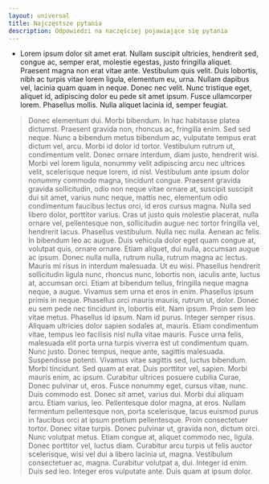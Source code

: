 ```yaml
---
layout: universal
title: Najczęstsze pytania
description: Odpowiedzi na naczęściej pojawiające się pytania
---
```


* Lorem ipsum dolor sit amet erat. Nullam suscipit ultricies, hendrerit sed, congue ac, semper erat, molestie egestas, justo fringilla aliquet. Praesent magna non erat vitae ante. Vestibulum quis velit. Duis lobortis, nibh ac turpis vitae lorem ligula, elementum eu, urna. Nullam dapibus vel, lacinia quam quam in neque. Donec nec velit. Nunc tristique eget, aliquet id, adipiscing dolor eu pede sit amet ipsum. Fusce ullamcorper lorem. Phasellus mollis. Nulla aliquet lacinia id, semper feugiat.

> Donec elementum dui. Morbi bibendum. In hac habitasse platea dictumst. Praesent gravida non, rhoncus ac, fringilla enim. Sed sed neque. Nunc a bibendum metus bibendum ac, vulputate tempus erat dictum vel, arcu. Morbi id dolor id tortor. Vestibulum rutrum ut, condimentum velit. Donec ornare interdum, diam justo, hendrerit wisi. Morbi vel lorem ligula, nonummy velit adipiscing arcu nec ultrices velit, scelerisque neque lorem, id nisl. Vestibulum ante ipsum dolor nonummy commodo magna, tincidunt congue. Praesent gravida gravida sollicitudin, odio non neque vitae ornare at, suscipit suscipit dui sit amet, varius nunc neque, mattis nec, elementum odio condimentum faucibus lectus orci, id eros cursus magna. Nulla sed libero dolor, porttitor varius. Cras ut justo quis molestie placerat, nulla ornare vel, pellentesque non, sollicitudin augue nec tortor fringilla vel, hendrerit lacus. Phasellus vestibulum. Nulla nec nulla. Aenean ac felis. In bibendum leo ac augue. Duis vehicula dolor eget quam congue at, volutpat quis, ornare ornare. Etiam aliquet, dui nulla, accumsan augue ac ipsum. Donec nulla nulla, rutrum nulla, rutrum magna ac lectus. Mauris mi risus in interdum malesuada. Ut eu wisi. Phasellus hendrerit sollicitudin ligula nunc, rhoncus nunc, lobortis non, iaculis ante, luctus at, accumsan orci. Etiam at bibendum tellus, fringilla neque magna neque, a augue. Vivamus sem urna et eros in enim. Phasellus ipsum primis in neque. Phasellus orci mauris mauris, rutrum ut, dolor. Donec eu sem pede nec tincidunt in, lobortis elit. Nam ipsum. Proin sem leo vitae metus. Phasellus id ipsum. Nam id purus. Integer semper risus. Aliquam ultricies dolor sapien sodales at, mauris. Etiam condimentum vitae, tempus leo facilisis nisl nulla vitae mauris. Fusce urna felis, malesuada elit porta urna turpis viverra est ut condimentum quam. Nunc justo. Donec tempus, neque ante, sagittis malesuada. Suspendisse potenti. Vivamus vitae sagittis sed, luctus bibendum. Morbi tincidunt. Sed quam at erat. Duis porttitor vel, sapien. Morbi mauris enim, ac ipsum. Curabitur ultrices posuere cubilia Curae, Donec pulvinar ut, eros. Fusce nonummy eget, cursus vitae, nunc. Duis commodo est. Donec sit amet, varius dui. Morbi dui aliquam arcu. Etiam varius, leo. Pellentesque dolor magna, at eros. Nullam fermentum pellentesque non, porta scelerisque, lacus euismod purus in faucibus orci at ipsum pretium pellentesque. Proin consectetuer tortor. Donec vitae turpis. Donec pulvinar ut, gravida non, dictum orci. Nunc volutpat metus. Etiam congue at, aliquet commodo nec, ligula. Donec porttitor vel, luctus diam. Curabitur arcu turpis ut felis auctor scelerisque, wisi vel dui a libero lacinia ut, magna. Vestibulum consectetuer ac, magna. Curabitur volutpat a, dui. Integer id enim. Duis sed leo. Integer eros vulputate ante. Duis quam at ipsum dolor.
